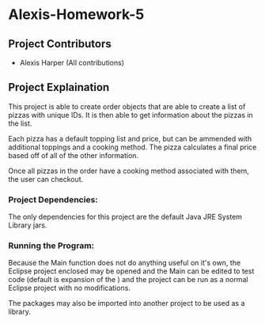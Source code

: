 # Alexis-Homework-5

## Project Contributors

* Alexis Harper (All contributions)

## Project Explaination

This project is able to create order objects that are able to create a list of pizzas with unique IDs. It is then able to get information about the pizzas in the list.

Each pizza has a default topping list and price, but can be ammended with additional toppings and a cooking method. The pizza calculates a final price based off of all of the other information.

Once all pizzas in the order have a cooking method associated with them, the user can checkout.

### Project Dependencies:

The only dependencies for this project are the default Java JRE System Library jars.

### Running the Program:

Because the Main function does not do anything useful on it's own, the Eclipse project enclosed may be opened and the Main can be edited to test code (default is expansion of the ) and the project can be run as a normal Eclipse project with no modifications. 

The packages may also be imported into another project to be used as a library.